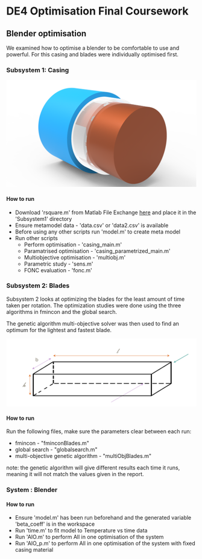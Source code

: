 # DE4 Optimisation Final Coursework 

## Blender optimisation

We examined how to optimise a blender to be comfortable to use and powerful. For this casing and blades were individually optimised first.

### Subsystem 1: Casing

![Casing segment CAD model](/imgs/casing_cad.png)

#### How to run
 - Download 'rsquare.m' from Matlab File Exchange [here](https://uk.mathworks.com/matlabcentral/fileexchange/34492-r-square-the-coefficient-of-determination) and place it in the 'Subsystem1' directory
 - Ensure metamodel data - 'data.csv' or 'data2.csv' is available
 - Before using any other scripts run 'model.m' to create meta model
 - Run other scripts
   - Perform optimisation - 'casing_main.m'
   - Paramatrised optimisation - 'casing_parametrized_main.m'
   - Multiobjective optimisation - 'multiobj.m'
   - Parametric study - 'sens.m'
   - FONC evaluation - 'fonc.m'

### Subsystem 2: Blades

Subsystem 2 looks at optimizing the blades for the least amount of time taken per rotation. The optimization studies were done using the three algorithms in fmincon and the global search. 

The genetic algorithm multi-objective solver was then used to find an optimum for the lightest and fastest blade. 

![Blade Simplified Model](/imgs/BladeModel.png)

#### How to run
Run the following files, make sure the parameters clear between each run:
- fmincon - "fminconBlades.m"
- global search - "globalsearch.m"
- multi-objective genetic algorithm - "multiObjBlades.m"

note: the genetic algorithm will give different results each time it runs, meaning it will not match the values given in the report. 

### System : Blender
#### How to run
 - Ensure 'model.m' has been run beforehand and the generated variable 'beta_coeff' is in the workspace
 - Run 'time.m' to fit model to Temperature vs time data
 - Run 'AIO.m' to perform All in one optimisation of the system
 - Run 'AIO_p.m' to perform All in one optimisation of the system with fixed casing material
